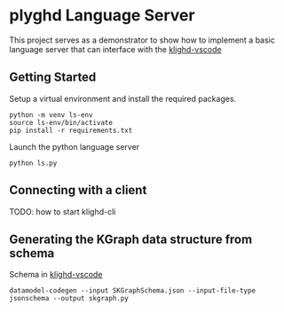 # plyghd Language Server
This project serves as a demonstrator to show how to implement a basic language server that can interface with the [klighd-vscode](https://github.com/kieler/klighd-vscode)

## Getting Started
Setup a virtual environment and install the required packages.
```
python -m venv ls-env
source ls-env/bin/activate
pip install -r requirements.txt
```
Launch the python language server
```
python ls.py
```

## Connecting with a client
TODO: how to start klighd-cli

## Generating the KGraph data structure from schema
Schema in [klighd-vscode](https://github.com/kieler/klighd-vscode/tree/main/schema/SKGraphSchema.json)
```
datamodel-codegen --input SKGraphSchema.json --input-file-type jsonschema --output skgraph.py
```